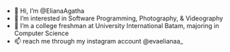 - 👋 Hi, I’m @ElianaAgatha
- 👀 I’m interested in Software Programming, Photography, & Videography
- 🌱 I’m a college freshman at University International Batam, majoring in Computer Science 
- 📫 reach me through my instagram account @evaelianaa_

<!---
ElianaAgatha/ElianaAgatha is a ✨ special ✨ repository because its `README.md` (this file) appears on your GitHub profile.
You can click the Preview link to take a look at your changes.
--->
